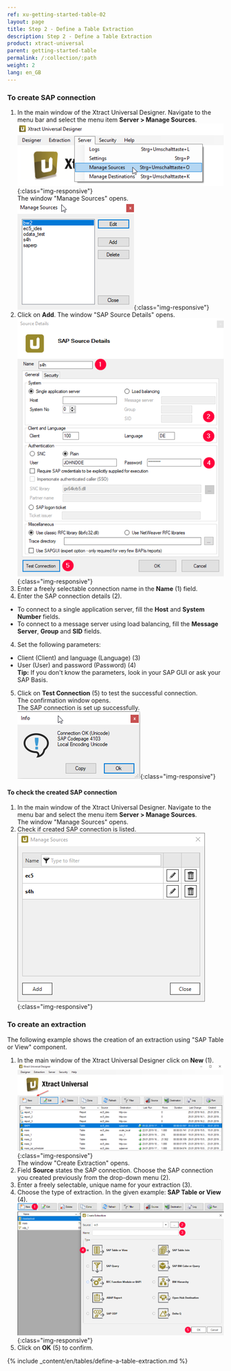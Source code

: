 ```yaml
---
ref: xu-getting-started-table-02
layout: page
title: Step 2 - Define a Table Extraction
description: Step 2 - Define a Table Extraction
product: xtract-universal
parent: getting-started-table
permalink: /:collection/:path
weight: 2
lang: en_GB
---
```


### To create SAP connection

1. In the main window of the Xtract Universal Designer. Navigate to the menu bar and select the menu item **Server > Manage Sources**.<br>
![XU-Create-Connection-1](/img/content/server_manage_sources.png){:class="img-responsive"}<br>
The window "Manage Sources" opens. <br>
![XU-Create-Connection-2](/img/content/xu_manage_sources.png){:class="img-responsive"}
2. Click on **Add**. The window "SAP Source Details" opens. <br>
![XU-Create-Connection-3-A](/img/content/xu/sap_source-details.png){:class="img-responsive"}<br>
3. Enter a freely selectable connection name in the **Name** (1) field. 
2. Enter the SAP connection details (2). 
- To connect to a single application server, fill the **Host** and **System Number** fields. <br>
- To connect to a message server using load balancing, fill the **Message Server**, **Group** and **SID** fields. <br>
4. Set the following parameters:
- Client (Client) and language (Language) (3)
- User (User) and password (Password) (4) <br>
**Tip:** If you don't know the parameters, look in your SAP GUI or ask your SAP Basis. <br>
5. Click on **Test Connection** (5) to test the successful connection. <br>
The confirmation window opens. <br>
The SAP connection is set up successfully.<br>
![XU-Create-Connection-3](/img/content/xu_test_connection.png){:class="img-responsive"} <br>
#### To check the created SAP connection
1. In the main window of the Xtract Universal Designer. Navigate to the menu bar and select the menu item **Server > Manage Sources**.<br>
The window "Manage Sources" opens. <br>
2. Check if created SAP connection is listed.<br>
![XU-Create-Connection-4](/img/content/xu_manage_source_2.png){:class="img-responsive"}

### To create an extraction
The following example shows the creation of an extraction using "SAP Table or View" component.<br>
1. In the main window of the Xtract Universal Designer click on **New** (1). <br>
![Create-New-Table-Extraction](/img/content/xu_extraction_anlegen.png){:class="img-responsive"}<br>
The window "Create Extraction" opens.
2. Field **Source** states the SAP connection. Choose the SAP connection you created previously from the drop-down menu (2).
3. Enter a freely selectable, unique name for your extraction (3).
4. Choose the type of extraction. In the given example: **SAP Table or View** (4). <br>
![Add-Extraction](/img/content/xu/xu_tabellen_extraktion_anlegen.png){:class="img-responsive"} <br>
5. Click on **OK** (5) to confirm.

{% include _content/en/tables/define-a-table-extraction.md  %}

